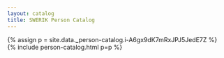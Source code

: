 ```yaml
---
layout: catalog
title: SWERIK Person Catalog
---
```

{% assign p = site.data._person-catalog.i-A6gx9dK7mRxJPJ5JedE7Z %}
{% include person-catalog.html p=p %}

